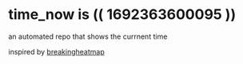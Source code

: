 # time_now is (( 1692363600095 ))

an automated repo that shows the currnent time

inspired by [breakingheatmap](https://github.com/breakingheatmap/breakingheatmap)